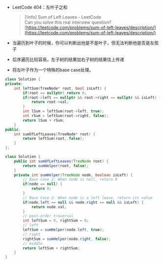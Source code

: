 - LeetCode 404：左叶子之和
    
    > [!info] Sum of Left Leaves - LeetCode  
    > Can you solve this real interview question?  
    > [https://leetcode.com/problems/sum-of-left-leaves/description/](https://leetcode.com/problems/sum-of-left-leaves/description/)  
    
- 当遍历到叶子的时候，你可以判断出他是不是叶子，但无法判断他是否是左孩子
- 后序遍历比较容易，左子树的结果加右子树的结果往上传递
- 将左叶子作为一个特殊的base case处理。

```C++
class Solution {
private:
    int leftSum(TreeNode* root, bool isLeft) {
        if(root == nullptr) return 0;
        if(root->left == nullptr && root->right == nullptr && isLeft) {
            return root->val;
        }
        int lSum = leftSum(root->left, true);
        int rSum = leftSum(root->right, false);
        return lSum + rSum;
    }
public:
    int sumOfLeftLeaves(TreeNode* root) {
        return leftSum(root, false);
    }
};
```

```Java
class Solution {
    public int sumOfLeftLeaves(TreeNode root) {
        return sumHelper(root, false);
    }
    private int sumHelper(TreeNode node, boolean isLeft) {
        // Base Case 1: When node is null, return 0
        if(node == null) {
            return 0;
        }
        // Base Case 2: When node is a left leave, return its value
        if(node.left == null && node.right == null && isLeft) {
            return node.val;
        }
        // post-order traversal
        int leftSum = 0, rightSum = 0;
        // left
        leftSum = sumHelper(node.left, true);
        // right
        rightSum = sumHelper(node.right, false);
        // middle
        return leftSum + rightSum;
    }
}
```